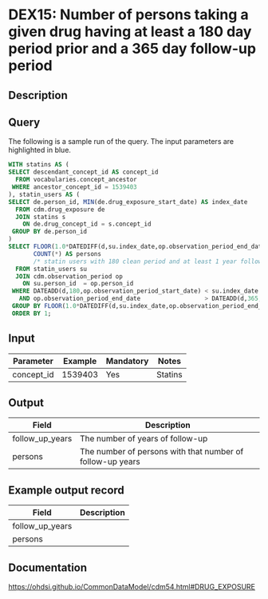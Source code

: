 <!---
Group:drug exposure
Name:DEX15 Number of persons taking a given drug having at least a 180 day period prior and a 365 day follow-up period
Author: Alberto Labarga
CDM Version: 5.4
-->

# DEX15: Number of persons taking a given drug having at least a 180 day period prior and a 365 day follow-up period

## Description

## Query
The following is a sample run of the query. The input parameters are highlighted in  blue.

```sql
WITH statins AS (
SELECT descendant_concept_id AS concept_id
  FROM vocabularies.concept_ancestor
 WHERE ancestor_concept_id = 1539403
), statin_users AS (
SELECT de.person_id, MIN(de.drug_exposure_start_date) AS index_date
  FROM cdm.drug_exposure de
  JOIN statins s
    ON de.drug_concept_id = s.concept_id
 GROUP BY de.person_id
)    
SELECT FLOOR(1.0*DATEDIFF(d,su.index_date,op.observation_period_end_date)/365) AS follow_up_years,
       COUNT(*) AS persons
       /* statin users with 180 clean period and at least 1 year follow up period */
  FROM statin_users su
  JOIN cdm.observation_period op
    ON su.person_id  = op.person_id
 WHERE DATEADD(d,180,op.observation_period_start_date) < su.index_date
   AND op.observation_period_end_date                  > DATEADD(d,365,su.index_date)
 GROUP BY FLOOR(1.0*DATEDIFF(d,su.index_date,op.observation_period_end_date)/365)
 ORDER BY 1;
```

## Input

|  Parameter |  Example |  Mandatory |  Notes |
| --- | --- | --- | --- |
| concept_id | 1539403 | Yes | Statins |

## Output

|  Field |  Description |
| --- | --- |
| follow_up_years | The number of years of follow-up |
| persons | The number of persons with that number of follow-up years |

## Example output record

|  Field |  Description |
| --- | --- |
| follow_up_years |  |
| persons |  |

## Documentation
https://ohdsi.github.io/CommonDataModel/cdm54.html#DRUG_EXPOSURE
